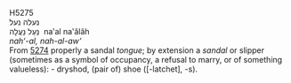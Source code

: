 <body>
  <p>H5275<br>  נעלה    נעל  <br> נַעַל  נַעֲלָה  ‎  na‛al  na‛ălâh  <br><i>nah‘-al,</i> <i>nah-al-aw‘ </i><br>From <a href="h5274.htm">5274</a>  properly a sandal <i>tongue</i>; by extension a <i>sandal</i> or slipper (sometimes as a symbol of occupancy, a refusal to marry, or of something valueless): - dryshod, (pair of) shoe ([-latchet], -s).<br></p>
 </body>